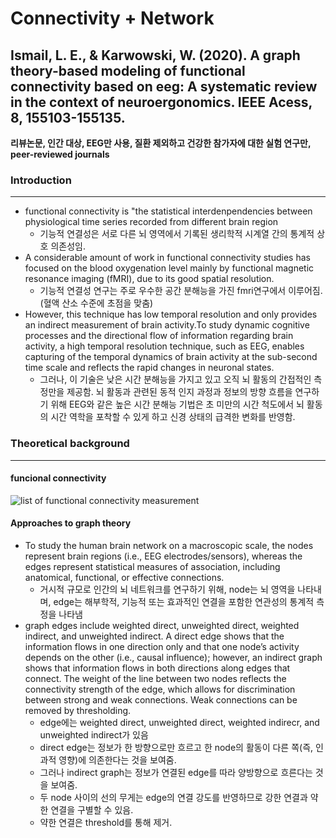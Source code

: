 # Connectivity + Network


## Ismail, L. E., & Karwowski, W. (2020). A graph theory-based modeling of functional connectivity based on eeg: A systematic review in the context of neuroergonomics. IEEE Acess, 8, 155103-155135.
**리뷰논문, 인간 대상, EEG만 사용, 질환 제외하고 건강한 참가자에 대한 실험 연구만, peer-reviewed journals**

### Introduction
---------------------------------------
* functional connectivity is "the statistical interdenpendencies between physiological time series recorded from different brain region
  * 기능적 연결성은 서로 다른 뇌 영역에서 기록된 생리학적 시계열 간의 통계적 상호 의존성임.
*  A considerable amount of work in functional connectivity studies has focused on the blood oxygenation level mainly by functional magnetic resonance imaging (fMRI), due to its good spatial resolution.
   *  기능적 연결성 연구는 주로 우수한 공간 분해능을 가진 fmri연구에서 이루어짐.(혈액 산소 수준에 초점을 맞춤)     
*  However, this technique has low temporal resolution and only provides an indirect measurement of brain activity.To study dynamic cognitive processes and the directional flow of information regarding brain activity, a high temporal resolution technique, such as EEG, enables capturing of the temporal dynamics of brain activity at the sub-second time scale and reflects the rapid changes in neuronal states.
    * 그러나, 이 기술은 낮은 시간 분해능을 가지고 있고 오직 뇌 활동의 간접적인 측정만을 제공함. 뇌 활동과 관련된 동적 인지 과정과 정보의 방향 흐름을 연구하기 위해 EEG와 같은 높은 시간 분해능 기법은 초 미만의 시간 척도에서 뇌 활동의 시간 역학을 포착할 수 있게 하고 신경 상태의 급격한 변화를 반영함.

### Theoretical background
--------------------------
#### funcional connectivity
![list of functional connectivity measurement](https://user-images.githubusercontent.com/102893841/168727972-439284d2-b844-4ba1-ac10-e1219ddd1391.png)


#### Approaches to graph theory
* To study the human brain network on a macroscopic scale, the nodes represent brain regions (i.e., EEG electrodes/sensors), whereas the edges represent statistical measures of association, including anatomical, functional, or effective connections.
  *  거시적 규모로 인간의 뇌 네트워크를 연구하기 위해, node는 뇌 영역을 나타내며, edge는 해부학적, 기능적 또는 효과적인 연결을 포함한 연관성의 통계적 측정을 나타냄
* graph edges include weighted direct, unweighted direct, weighted indirect, and unweighted indirect. A direct edge shows that the information flows in one direction only and that one node’s activity depends on the other (i.e., causal influence); however, an indirect graph shows that information flows in both directions along edges that connect. The weight of the line between two nodes reflects the connectivity strength of the edge, which allows for discrimination between strong and weak connections. Weak connections can be removed by thresholding.
  * edge에는 weighted direct, unweighted direct, weighted indirecr, and unweighted indirect가 있음
  * direct edge는 정보가 한 방향으로만 흐르고 한 node의 활동이 다른 쪽(즉, 인과적 영향)에 의존한다는 것을 보여줌. 
  * 그러나 indirect graph는 정보가 연결된 edge를 따라 양방향으로 흐른다는 것을 보여줌. 
  * 두 node 사이의 선의 무게는 edge의 연결 강도를 반영하므로 강한 연결과 약한 연결을 구별할 수 있음.
  * 약한 연결은 threshold를 통해 제거.


